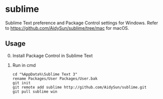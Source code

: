 # sublime

Sublime Text preference and Package Control settings for Windows. Refer to https://github.com/AidySun/sublime/tree/mac for macOS.

## Usage
0. Install Package Control in Sublime Text
1. Run in cmd

   ```
   cd "%AppData%\Sublime Text 3"
   rename Packages/User Packages/User.bak
   git init
   git remote add sublime http://github.com/AidySun/sublime.git
   git pull sublime win
   ```


